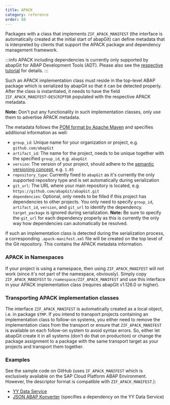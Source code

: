 ```yaml
---
title: APACK
category: reference
order: 88
---
```


Packages with a class that implements `ZIF_APACK_MANIFEST` (the interface is automatically created at the initial start of abapGit) can define metadata that is interpreted by clients that support the APACK package and dependency management framework.

:::info
APACK including dependencies is currently only supported by abapGit for ABAP Development Tools (ADT). Please also see the [respective tutorial](https://developers.sap.com/tutorials/abap-environment-abapgit.html) for details.
:::

Such an APACK implementation class must reside in the top-level ABAP package which is serialized by abapGit so that it can be detected properly. After the class is instantiated, it needs to have the field `ZIF_APACK_MANIFEST~DESCRIPTOR` populated with the respective APACK metadata.

**Note:** Don't put any functionality in such implementation classes, only use them to advertise APACK metadata.

The metadata follows the [POM format by Apache Maven](https://maven.apache.org/pom.html#Maven_Coordinates) and specifies additional information as well:

- `group_id`: Unique name for your organization or project, e.g. `github.com/abapGit`
- `artifact_id`: The name for the project, needs to be unique together with the specified `group_id`, e.g. `abapGit`
- `version`: The version of your project, should adhere to the [semantic versioning concept](https://semver.org/), e.g. `1.85`
- `repository_type`: Currently fixed to `abapGit` as it's currently the only supported repository type and is set automatically during serialization
- `git_url`: The URL where your main repository is located, e.g. `https://github.com/abapGit/abapGit.git`
- `dependencies`: Optional, only needs to be filled if this project has dependencies to other projects. You only need to specify `group_id`, `artifact_id`, `version`, and `git_url` to identify the dependency. `target_package` is ignored during serialization. **Note:** Be sure to specify the `git_url` for each dependency properly as this is currently the only way how dependencies can automatically be resolved.

If such an implementation class is detected during the serialization process, a corresponding `.apack-manifest.xml` file will be created on the top level of the Git repository. This contains the APACK metadata information.

### APACK in Namespaces

If your project is using a namespace, then using `ZIF_APACK_MANIFEST` will not work (since it's not part of the namespace, obviously). Simply copy `ZIF_APACK_MANIFEST` to `/namespace/ZIF_APACK_MANIFEST` and use this interface in your APACK implementation class (requires abapGit v1.126.0 or higher).

### Transporting APACK implementation classes

The interface `ZIF_APACK_MANIFEST` is automatically created as a local object, i.e. in package `$TMP`. If you intend to transport projects containing an implementation class to follow-on systems, you either need to remove the implementation class from the transport or ensure that `ZIF_APACK_MANIFEST` is available on each follow-on system to avoid syntax errors. So, either let abapGit create it in all systems (don't do that on production) or change the package assignment to a package with the same transport target as your projects and transport them together.

### Examples

See the sample code on GitHub (uses `IF_APACK_MANIFEST` which is exclusively available on the SAP Cloud Platform ABAP Environment. However, the descriptor format is compatible with `ZIF_APACK_MANIFEST`.):

- [YY Data Service](https://github.com/SAP/abap-platform-yy)
- [JSON ABAP Konverter](https://github.com/SAP/abap-platform-jak) (specifies a dependency on the YY Data Service)
